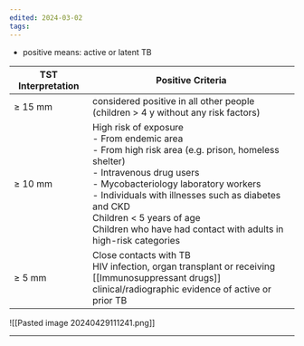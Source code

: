 ```yaml
---
edited: 2024-03-02
tags:
---
```

- positive means: active or latent TB

| **TST Interpretation** | **Positive Criteria**                                                                                                                                                                                                                                                                                                                      |
| ---------------------- | ------------------------------------------------------------------------------------------------------------------------------------------------------------------------------------------------------------------------------------------------------------------------------------------------------------------------------------------ |
| ≥ 15 mm                | considered positive in all other people (children > 4 y without any risk factors)                                                                                                                                                                                                                                                          |
| ≥ 10 mm                | High risk of exposure<br>- From endemic area<br>- From high risk area (e.g. prison, homeless shelter) <br>- Intravenous drug users <br>- Mycobacteriology laboratory workers <br>- Individuals with illnesses such as diabetes and CKD <br>Children < 5 years of age <br>Children who have had contact with adults in high-risk categories |
| ≥ 5 mm                 | Close contacts with TB <br>HIV infection, organ transplant or receiving [[Immunosuppressant drugs]] <br>clinical/radiographic evidence of active or prior TB                                                                                                                                                                               |
![[Pasted image 20240429111241.png]]


---
